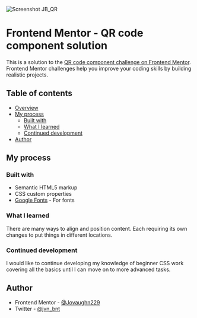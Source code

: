 ![Screenshot JB_QR](https://user-images.githubusercontent.com/56566585/155910065-41ca0c1e-c96c-4529-a380-256a9d04259b.png)

# Frontend Mentor - QR code component solution

This is a solution to the [QR code component challenge on Frontend Mentor](https://www.frontendmentor.io/challenges/qr-code-component-iux_sIO_H). Frontend Mentor challenges help you improve your coding skills by building realistic projects. 

## Table of contents

- [Overview](#overview)
- [My process](#my-process)
  - [Built with](#built-with)
  - [What I learned](#what-i-learned)
  - [Continued development](#continued-development)
- [Author](#author)

## My process

### Built with

- Semantic HTML5 markup
- CSS custom properties
- [Google Fonts](https://fonts.google.com/specimen/Outfit) - For fonts


### What I learned

There are many ways to align and position content. Each requiring its own changes to put things in different locations.

### Continued development

I would like to continue developing my knowledge of beginner CSS work covering all the basics until I can move on to more advanced tasks.

## Author

- Frontend Mentor - [@Jovaughn229](https://www.frontendmentor.io/profile/Jovaughn229)
- Twitter - [@jvn_bnt](https://www.twitter.com/jvn_bnt)
